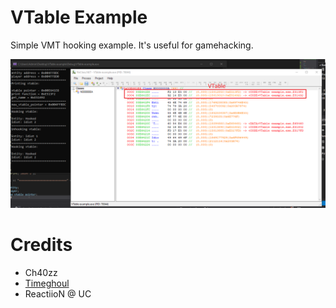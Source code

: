 # VTable Example
Simple VMT hooking example. It's useful for gamehacking.

![Result](/screenshots/result.png)

# Credits
- Ch40zz
- [Timeghoul](https://github.com/Time-ghoul)
- ReactiioN @ UC
